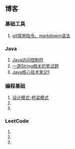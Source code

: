 ## 博客
### 基础工具
1. [git常用指令、markdowm语法](https://github.com/hiyaojie/blog/blob/master/docs/1.md) 

### Java
1. [Java访问控制符](https://github.com/hiyaojie/blog/blob/master/docs/Java1.md)
2. [一道String相关的笔试题](https://github.com/hiyaojie/blog/blob/master/docs/Java2.md)
3. [Java核心技术笔记1](https://github.com/hiyaojie/blog/blob/master/docs/核心技术笔记1.md)

### 编程基础
1. [设计模式-桥梁模式](https://github.com/hiyaojie/blog/blob/master/docs/dp桥梁模式)
2. 
3. 

### LeetCode
1.  
2. 
3. 
